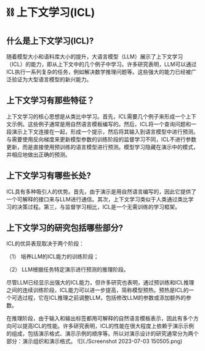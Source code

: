 # ⛓️ 上下文学习(ICL)

## 什么是上下文学习(ICL)?

​随着模型大小和语料库大小的提升，大语言模型（LLM）展示了上下文学习（ICL）的能力，即从上下文中的几个例子中学习。许多研究表明，LLM可以通过ICL执行一系列复杂的任务，例如解决数学推理问题等。这些强大的能力已经被广泛验证为大型语言模型的新兴能力。

## 上下文学习有那些特征？

​上下文学习的核心思想是从类比中学习。首先，ICL需要几个例子来形成一个上下文示例。这些例子通常是用自然语言模板编写的。然后，ICL将一个查询问题和一段演示上下文连接在一起，形成一个提示，然后将其输入到语言模型中进行预测。与需要使用反向梯度来更新模型参数的训练阶段的监督学习不同，ICL不进行参数更新，而是直接使用预训练的语言模型进行预测。模型学习隐藏在演示中的模式，并相应地做出正确的预测。

## 上下文学习有哪些长处?

​ICL具有多种吸引人的优势。首先，由于演示是用自然语言编写的，因此它提供了一个可解释的接口来与LLM进行通信。其次，上下文学习类似于人类通过类比学习的决策过程。第三，与监督学习相比，ICL是一个无需训练的学习框架。

## 上下文学习的研究包括哪些部分?

ICL的优异表现取决于两个阶段：

（1） 培养LLM的ICL能力的训练阶段；

（2） LLM根据任务特定演示进行预测的推理阶段。

​尽管LLM已经显示出强大的ICL能力，但许多研究也表明，通过预训练和ICL推理之间的连续训练阶段，ICL能力可以进一步提高，简称模型预热。预热是ICL的一个可选过程，它在ICL推理之前调整LLM，包括修改LLM的参数或添加额外的参数。

​在推理阶段，由于输入和输出标签都用可解释的自然语言模板表示，因此有多个方向可以提高ICL的性能。许多研究表明，ICL的性能在很大程度上依赖于演示示例的组成，包括演示格式、演示示例的顺序等。所以对演示设计的研究通常分为两个部分：演示组织和演示格式。
![](./Screenshot 2023-07-03 150505.png)
